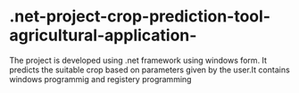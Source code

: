 # .net-project-crop-prediction-tool-agricultural-application-
The project is developed using .net framework using windows form. It predicts the suitable crop based on parameters given by the user.It contains windows programmig and registery programming




